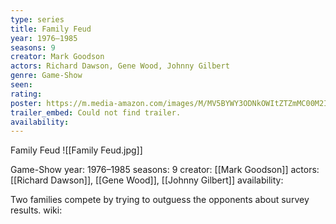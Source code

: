 ```yaml
---
type: series
title: Family Feud
year: 1976–1985
seasons: 9
creator: Mark Goodson
actors: Richard Dawson, Gene Wood, Johnny Gilbert
genre: Game-Show
seen:
rating: 
poster: https://m.media-amazon.com/images/M/MV5BYWY3ODNkOWItZTZmMC00M2I3LWJkNWItODVjYWI0OWIwYzg0XkEyXkFqcGdeQXVyNjkxMjAzMTI@._V1_SX300.jpg
trailer_embed: Could not find trailer.
availability:
---
```

Family Feud
![[Family Feud.jpg]]

Game-Show
year: 1976–1985
seasons: 9
creator: [[Mark Goodson]]
actors: [[Richard Dawson]], [[Gene Wood]], [[Johnny Gilbert]]
availability:

Two families compete by trying to outguess the opponents about survey results.
wiki: 


